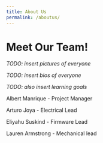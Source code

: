 ```yaml
---
title: About Us
permalink: /aboutus/
---
```


# Meet Our Team!

_TODO: insert pictures of everyone_

_TODO: insert bios of everyone_

_TODO: also insert learning goals_

Albert Manrique - Project Manager

Arturo Joya - Electrical Lead

Eliyahu Suskind - Firmware Lead

Lauren Armstrong - Mechanical lead
